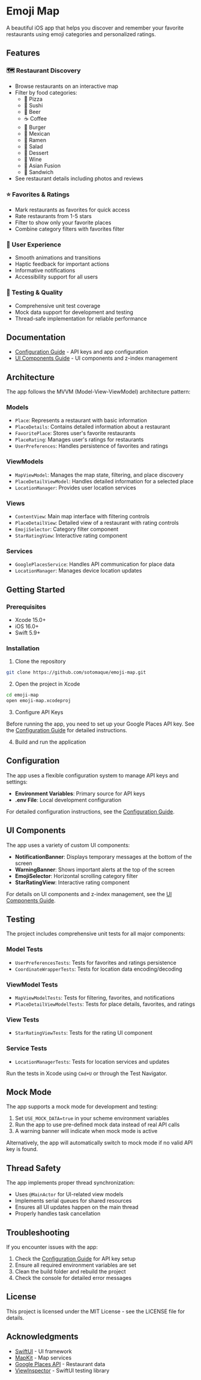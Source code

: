 # Emoji Map

A beautiful iOS app that helps you discover and remember your favorite restaurants using emoji categories and personalized ratings.

## Features

### 🗺️ Restaurant Discovery

- Browse restaurants on an interactive map
- Filter by food categories:
  - 🍕 Pizza
  - 🍣 Sushi
  - 🍺 Beer
  - ☕ Coffee
  - 🍔 Burger
  - 🌮 Mexican
  - 🍜 Ramen
  - 🥗 Salad
  - 🍦 Dessert
  - 🍷 Wine
  - 🍲 Asian Fusion
  - 🥪 Sandwich
- See restaurant details including photos and reviews

### ⭐ Favorites & Ratings

- Mark restaurants as favorites for quick access
- Rate restaurants from 1-5 stars
- Filter to show only your favorite places
- Combine category filters with favorites filter

### 🔔 User Experience

- Smooth animations and transitions
- Haptic feedback for important actions
- Informative notifications
- Accessibility support for all users

### 🧪 Testing & Quality

- Comprehensive unit test coverage
- Mock data support for development and testing
- Thread-safe implementation for reliable performance

## Documentation

- [Configuration Guide](CONFIGURATION.md) - API keys and app configuration
- [UI Components Guide](UI_COMPONENTS.md) - UI components and z-index management

## Architecture

The app follows the MVVM (Model-View-ViewModel) architecture pattern:

### Models

- `Place`: Represents a restaurant with basic information
- `PlaceDetails`: Contains detailed information about a restaurant
- `FavoritePlace`: Stores user's favorite restaurants
- `PlaceRating`: Manages user's ratings for restaurants
- `UserPreferences`: Handles persistence of favorites and ratings

### ViewModels

- `MapViewModel`: Manages the map state, filtering, and place discovery
- `PlaceDetailViewModel`: Handles detailed information for a selected place
- `LocationManager`: Provides user location services

### Views

- `ContentView`: Main map interface with filtering controls
- `PlaceDetailView`: Detailed view of a restaurant with rating controls
- `EmojiSelector`: Category filter component
- `StarRatingView`: Interactive rating component

### Services

- `GooglePlacesService`: Handles API communication for place data
- `LocationManager`: Manages device location updates

## Getting Started

### Prerequisites

- Xcode 15.0+
- iOS 16.0+
- Swift 5.9+

### Installation

1. Clone the repository

```bash
git clone https://github.com/sotomaque/emoji-map.git
```

2. Open the project in Xcode

```bash
cd emoji-map
open emoji-map.xcodeproj
```

3. Configure API Keys

Before running the app, you need to set up your Google Places API key. See the [Configuration Guide](CONFIGURATION.md) for detailed instructions.

4. Build and run the application

## Configuration

The app uses a flexible configuration system to manage API keys and settings:

- **Environment Variables**: Primary source for API keys
- **.env File**: Local development configuration

For detailed configuration instructions, see the [Configuration Guide](CONFIGURATION.md).

## UI Components

The app uses a variety of custom UI components:

- **NotificationBanner**: Displays temporary messages at the bottom of the screen
- **WarningBanner**: Shows important alerts at the top of the screen
- **EmojiSelector**: Horizontal scrolling category filter
- **StarRatingView**: Interactive rating component

For details on UI components and z-index management, see the [UI Components Guide](UI_COMPONENTS.md).

## Testing

The project includes comprehensive unit tests for all major components:

### Model Tests

- `UserPreferencesTests`: Tests for favorites and ratings persistence
- `CoordinateWrapperTests`: Tests for location data encoding/decoding

### ViewModel Tests

- `MapViewModelTests`: Tests for filtering, favorites, and notifications
- `PlaceDetailViewModelTests`: Tests for place details, favorites, and ratings

### View Tests

- `StarRatingViewTests`: Tests for the rating UI component

### Service Tests

- `LocationManagerTests`: Tests for location services and updates

Run the tests in Xcode using `Cmd+U` or through the Test Navigator.

## Mock Mode

The app supports a mock mode for development and testing:

1. Set `USE_MOCK_DATA=true` in your scheme environment variables
2. Run the app to use pre-defined mock data instead of real API calls
3. A warning banner will indicate when mock mode is active

Alternatively, the app will automatically switch to mock mode if no valid API key is found.

## Thread Safety

The app implements proper thread synchronization:

- Uses `@MainActor` for UI-related view models
- Implements serial queues for shared resources
- Ensures all UI updates happen on the main thread
- Properly handles task cancellation

## Troubleshooting

If you encounter issues with the app:

1. Check the [Configuration Guide](CONFIGURATION.md) for API key setup
2. Ensure all required environment variables are set
3. Clean the build folder and rebuild the project
4. Check the console for detailed error messages

## License

This project is licensed under the MIT License - see the LICENSE file for details.

## Acknowledgments

- [SwiftUI](https://developer.apple.com/xcode/swiftui/) - UI framework
- [MapKit](https://developer.apple.com/documentation/mapkit/) - Map services
- [Google Places API](https://developers.google.com/maps/documentation/places/web-service/overview) - Restaurant data
- [ViewInspector](https://github.com/nalexn/ViewInspector) - SwiftUI testing library
